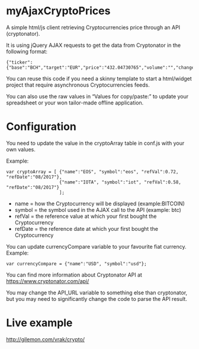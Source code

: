 # myAjaxCryptoPrices
A simple html/js client retrieving Cryptocurrencies price through an API (cryptonator).

It is using jQuery AJAX requests to get the data from Cryptonator in the following format:

```
{"ticker":{"base":"BCH","target":"EUR","price":"432.04730765","volume":"","change":"-7.77825321"},"timestamp":1504547461,"success":true,"error":""}
```

You can reuse this code if you need a skinny template to start a html/widget project that require asynchronous Cryptocurrencies feeds.

You can also use the raw values in “Values for copy/paste:” to update your spreadsheet or your won tailor-made offline application.


# Configuration
You need to update the value in the cryptoArray table in conf.js with your own values.

Example:

```
var cryptoArray = [	{"name":"EOS", "symbol":"eos", "refVal":0.72, "refDate":"08/2017"},
					{"name":"IOTA", "symbol":"iot", "refVal":0.58, "refDate":"08/2017"}
					];
```
* name = how the Cryptocurrency will be displayed (example:BITCOIN)
* symbol = the symbol used in the AJAX call to the API (example: btc)
* refVal = the reference value at which your first bought the Cryptocurrency
* refDate = the reference date at which your first bought the Cryptocurrency

You can update currencyCompare variable to your favourite fiat currency. Example:

```
var currencyCompare = {"name":"USD", "symbol":"usd"};
```

You can find more information about Cryptonator API at https://www.cryptonator.com/api/

You may change the API_URL variable to something else than cryptonator, but you may need to significantly change the code to parse the API result.

# Live example
http://gilemon.com/vrak/crypto/
